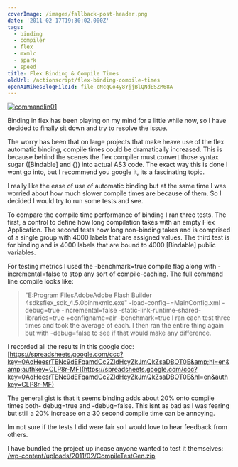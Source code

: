 ```yaml
---
coverImage: /images/fallback-post-header.png
date: '2011-02-17T19:30:02.000Z'
tags:
  - binding
  - compiler
  - flex
  - mxmlc
  - spark
  - speed
title: Flex Binding & Compile Times
oldUrl: /actionscript/flex-binding-compile-times
openAIMikesBlogFileId: file-cNcqCo4y8YjjBlQNdESZM68A
---
```


[![](/wp-content/uploads/2011/02/commandlin01.jpg "commandlin01")](/wp-content/uploads/2011/02/commandlin01.jpg)

Binding in flex has been playing on my mind for a little while now, so I have decided to finally sit down and try to resolve the issue.

<!-- more -->

The worry has been that on large projects that make heave use of the flex automatic binding, compile times could be dramatically increased. This is because behind the scenes the flex compiler must convert those syntax sugar ([Bindable] and {}) into actual AS3 code. The exact way this is done I wont go into, but I recommend you google it, its a fascinating topic.

I really like the ease of use of automatic binding but at the same time I was worried about how much slower compile times are because of them. So I decided I would try to run some tests and see.

To compare the compile time performance of binding I ran three tests. The first, a control to define how long compilation takes with an empty Flex Application. The second tests how long non-binding takes and is comprised of a single group with 4000 labels that are assigned values. The third test is for binding and is 4000 labels that are bound to 4000 [Bindable] public variables.

For testing metrics I used the -benchmark=true compile flag along with -incremental=false to stop any sort of compile-caching. The full command line compile looks like:

> "E:Program FilesAdobeAdobe Flash Builder 4sdksflex_sdk_4.5.0binmxmlc.exe" -load-config+=MainConfig.xml -debug=true -incremental=false -static-link-runtime-shared-libraries=true +configname=air -benchmark=true
> I ran each test three times and took the average of each. I then ran the entire thing again but with -debug=false to see if that would make any difference.

I recorded all the results in this google doc: [https://spreadsheets.google.com/ccc?key=0AoHeesrTENc9dEFqamdCc2ZldHcyZkJmQkZsaDBOT0E&amp;hl=en&amp;authkey=CLP8r-MF](https://spreadsheets.google.com/ccc?key=0AoHeesrTENc9dEFqamdCc2ZldHcyZkJmQkZsaDBOT0E&hl=en&authkey=CLP8r-MF)

The general gist is that it seems binding adds about 20% onto compile times both- debug=true and -debug=false. This isnt as bad as I was fearing but still a 20% increase on a 30 second compile time can be annoying.

Im not sure if the tests I did were fair so I would love to hear feedback from others.

I have bundled the project up incase anyone wanted to test it themselves: [/wp-content/uploads/2011/02/CompileTestGen.zip](/wp-content/uploads/2011/02/CompileTestGen.zip)
